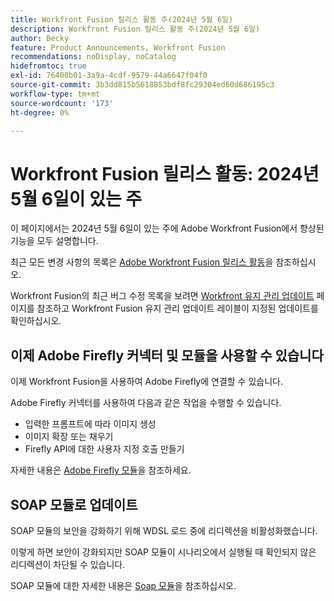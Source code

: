 ```yaml
---
title: Workfront Fusion 릴리스 활동 주(2024년 5월 6일)
description: Workfront Fusion 릴리스 활동 주(2024년 5월 6일)
author: Becky
feature: Product Announcements, Workfront Fusion
recommendations: noDisplay, noCatalog
hidefromtoc: true
exl-id: 76400b01-3a9a-4cdf-9579-44a6647f04f0
source-git-commit: 3b3dd815b5618853bdf8fc29304ed60d686195c3
workflow-type: tm+mt
source-wordcount: '173'
ht-degree: 0%

---
```


# Workfront Fusion 릴리스 활동: 2024년 5월 6일이 있는 주

이 페이지에서는 2024년 5월 6일이 있는 주에 Adobe Workfront Fusion에서 향상된 기능을 모두 설명합니다.

최근 모든 변경 사항의 목록은 [Adobe Workfront Fusion 릴리스 활동](../../../product-announcements/product-releases/fusion-release-activity/fusion-release-activity.md)을 참조하십시오.

Workfront Fusion의 최근 버그 수정 목록을 보려면 [Workfront 유지 관리 업데이트](https://experienceleague.adobe.com/docs/workfront-known-issues/releases/current-updates.html) 페이지를 참조하고 Workfront Fusion 유지 관리 업데이트 레이블이 지정된 업데이트를 확인하십시오.

## 이제 Adobe Firefly 커넥터 및 모듈을 사용할 수 있습니다

이제 Workfront Fusion을 사용하여 Adobe Firefly에 연결할 수 있습니다.

Adobe Firefly 커넥터를 사용하여 다음과 같은 작업을 수행할 수 있습니다.

* 입력한 프롬프트에 따라 이미지 생성
* 이미지 확장 또는 채우기
* Firefly API에 대한 사용자 지정 호출 만들기

자세한 내용은 [Adobe Firefly 모듈](/help/quicksilver/workfront-fusion/apps-and-their-modules/adobe-firefly-modules.md)을 참조하세요.

## SOAP 모듈로 업데이트

SOAP 모듈의 보안을 강화하기 위해 WDSL 로드 중에 리디렉션을 비활성화했습니다.

이렇게 하면 보안이 강화되지만 SOAP 모듈이 시나리오에서 실행될 때 확인되지 않은 리디렉션이 차단될 수 있습니다.

SOAP 모듈에 대한 자세한 내용은 [Soap 모듈](/help/quicksilver/workfront-fusion/apps-and-their-modules/soap-module.md)을 참조하십시오.
